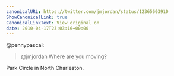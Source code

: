 ```yaml
---
canonicalURL: https://twitter.com/jmjordan/status/12365603910
ShowCanonicalLink: true
CanonicalLinkText: View original on
date: 2010-04-17T23:03:16+00:00
---
```

@pennypascal:

> @jmjordan Where are you moving?

Park Circle in North Charleston.